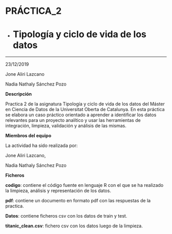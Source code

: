 # PRÁCTICA_2

* # Tipología y ciclo de vida de los datos 
***
23/12/2019

Jone Aliri Lazcano

Nadia Nathaly Sánchez Pozo

**Descripción**

Practica 2 de la asignatura Tipología y ciclo de vida de los datos del Máster en Ciencia de Datos de la Universitat Oberta de Catalunya.
En esta práctica se elabora un caso práctico orientado a aprender a identificar los datos relevantes para un proyecto analítico y usar las herramientas de integración, limpieza, validación y análisis de las mismas. 

**Miembros del equipo**

La actividad ha sido realizada por: 

Jone Aliri Lazcano,

Nadia Nathaly Sánchez Pozo


**Ficheros**

**codigo**: contiene el código fuente en lenguaje R con el que se ha realizado la limpieza, análisis y representación de los datos.

**pdf**: contiene un documento en formato pdf con las respuestas de la practica.

**Datos**: contiene ficheros csv con los datos de train y test.

**titanic_clean.csv**: fichero csv con los datos luego de la limpieza. 
